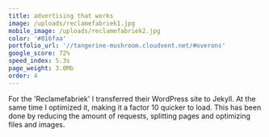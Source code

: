 ```yaml
---
title: advertising that works
image: /uploads/reclamefabriek1.jpg
mobile_image: /uploads/reclamefabriek2.jpg
color: '#016faa'
portfolio_url: '//tangerine-mushroom.cloudvent.net/#overons'
google_score: 72%
speed_index: 5.3s
page_weight: 3.0Mb
order: 4
---
```



For the 'Reclamefabriek' I transferred their WordPress site to Jekyll. At the same time I optimized it, making it a factor 10 quicker to load. This has been done by reducing the amount of requests, splitting pages and optimizing files and images.